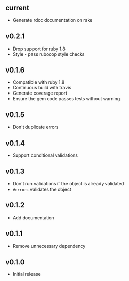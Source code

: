 current
-------

* Generate rdoc documentation on rake

v0.2.1
------

* Drop support for ruby 1.8
* Style - pass rubocop style checks

v0.1.6
------

* Compatible with ruby 1.8
* Continuous build with travis
* Generate coverage report
* Ensure the gem code passes tests without warning

v0.1.5
------

* Don't duplicate errors

v0.1.4
------

* Support conditional validations

v0.1.3
------

* Don't run validations if the object is already validated
* `#errors` validates the object

v0.1.2
------

* Add documentation

v0.1.1
------

* Remove unnecessary dependency

v0.1.0
------

* Initial release
